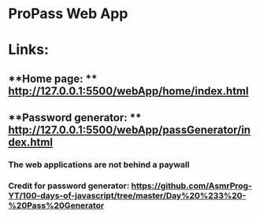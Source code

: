 # ProPass Web App

# Links:

## **Home page: ** http://127.0.0.1:5500/webApp/home/index.html
## **Password generator: ** http://127.0.0.1:5500/webApp/passGenerator/index.html

### The web applications are not behind a paywall

### Credit for password generator: https://github.com/AsmrProg-YT/100-days-of-javascript/tree/master/Day%20%233%20-%20Pass%20Generator

